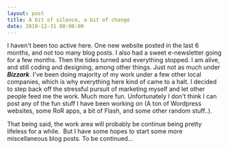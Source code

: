 ```yaml
---
layout: post
title: A bit of silence, a bit of change
date: 2010-12-31 00:00:00
---
```


<p>
	I haven&#39;t been too active here. One new website posted in the last 6 months, and not too many blog posts. I also had a sweet e-newsletter going for a few months. Then the tides turned and everything stopped. I am alive, and still coding and designing, among other things. Just not as much under <em><strong>Bizzark</strong></em>. I&#39;ve been doing majority of my work under a few other local companies, which is why everything here kind of came to a halt. I decided to step back off the stressful pursuit of marketing myself and let other people feed me the work. Much more fun. Unfortunately I don&#39;t think I can post any of the fun stuff I have been working on (A ton of Wordpress websites, some RoR apps, a bit of Flash, and some other random stuff..).&nbsp;</p>
<p>
	That being said, the work area will probably be continue being pretty lifeless for a while. &nbsp;But I have some hopes to start some more miscellaneous blog posts. To be continued...</p>

